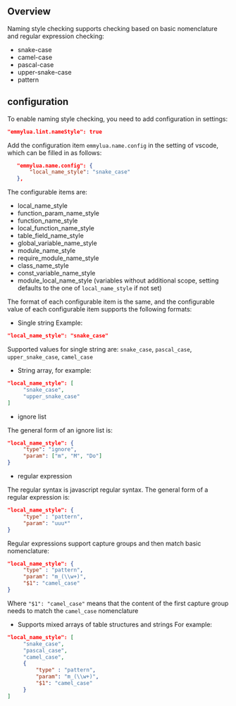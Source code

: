 ## Overview

Naming style checking supports checking based on basic nomenclature and regular expression checking:
* snake-case
* camel-case
* pascal-case
* upper-snake-case
* pattern

## configuration

To enable naming style checking, you need to add configuration in settings:
```json
"emmylua.lint.nameStyle": true
```

Add the configuration item `emmylua.name.config` in the setting of vscode, which can be filled in as follows:
```json
   "emmylua.name.config": {
       "local_name_style": "snake_case"
   },
```
The configurable items are:
* local_name_style
* function_param_name_style
* function_name_style
* local_function_name_style
* table_field_name_style
* global_variable_name_style
* module_name_style
* require_module_name_style
* class_name_style
* const_variable_name_style
* module_local_name_style (variables without additional scope, setting defaults to the one of `local_name_style` if not set)

The format of each configurable item is the same, and the configurable value of each configurable item supports the following formats:
* Single string Example:
```json
"local_name_style": "snake_case"
```

Supported values for single string are: `snake_case`, `pascal_case`, `upper_snake_case`, `camel_case`

* String array, for example:
```json
"local_name_style": [
     "snake_case",
     "upper_snake_case"
]
```

* ignore list

The general form of an ignore list is:
```json
"local_name_style": {
     "type": "ignore",
     "param": ["m", "M", "Do"]
}
```

* regular expression

The regular syntax is javascript regular syntax.
The general form of a regular expression is:
```json
"local_name_style": {
     "type" : "pattern",
     "param": "uuu*"
}
```

Regular expressions support capture groups and then match basic nomenclature:
```json
"local_name_style": {
     "type" : "pattern",
     "param": "m_(\\w+)",
     "$1": "camel_case"
}
```

Where `"$1": "camel_case"` means that the content of the first capture group needs to match the `camel_case` nomenclature

* Supports mixed arrays of table structures and strings For example:

```json
"local_name_style": [
     "snake_case",
     "pascal_case",
     "camel_case",
     {
         "type" : "pattern",
         "param": "m_(\\w+)",
         "$1": "camel_case"
     }
]
```